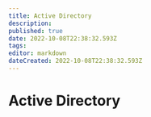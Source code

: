 ```yaml
---
title: Active Directory
description: 
published: true
date: 2022-10-08T22:38:32.593Z
tags: 
editor: markdown
dateCreated: 2022-10-08T22:38:32.593Z
---
```


# Active Directory
